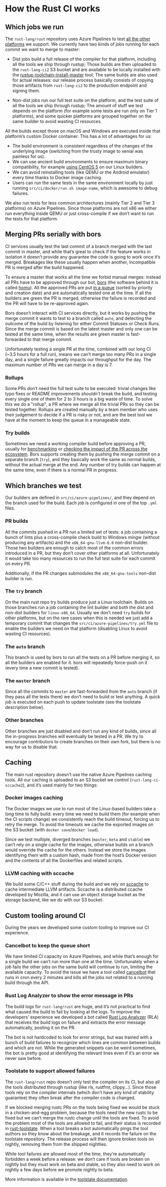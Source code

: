 # How the Rust CI works

## Which jobs we run

The `rust-lang/rust` repository uses Azure Pipelines to test [all the other
platforms][platforms] we support. We currently have two kinds of jobs running
for each commit we want to merge to master:

- Dist jobs build a full release of the compiler for that platform, including
  all the tools we ship through rustup; Those builds are then uploaded to the
  `rust-lang-ci2` S3 bucket and are available to be locally installed with the
  [rustup-toolchain-install-master] tool; The same builds are also used for
  actual releases: our release process basically consists of copying those
  artifacts from `rust-lang-ci2` to the production endpoint and signing them.

- Non-dist jobs run our full test suite on the platform, and the test suite of
  all the tools we ship through rustup; The amount of stuff we test depends on
  the platform (for example some tests are run only on Tier 1 platforms), and
  some quicker platforms are grouped together on the same builder to avoid
  wasting CI resources.

All the builds except those on macOS and Windows are executed inside that
platform’s custom Docker container. This has a lot of advantages for us:

- The build environment is consistent regardless of the changes of the
  underlying image (switching from the trusty image to xenial was painless for
  us).
- We can use ancient build environments to ensure maximum binary compatibility,
  for example [using CentOS 5][dist-x86_64-linux] on our Linux builders.
- We can avoid reinstalling tools (like QEMU or the Android emulator) every
  time thanks to Docker image caching.
- Users can run the same tests in the same environment locally by just running
  `src/ci/docker/run.sh image-name`, which is awesome to debug failures.

We also run tests for less common architectures (mainly Tier 2 and Tier 3
platforms) on Azure Pipelines. Since those platforms are not x86 we either run
everything inside QEMU or just cross-compile if we don’t want to run the tests
for that platform.

[platforms]: https://forge.rust-lang.org/release/platform-support.html
[rustup-toolchain-install-master]: https://github.com/kennytm/rustup-toolchain-install-master
[dist-x86_64-linux]: https://github.com/rust-lang/rust/blob/master/src/ci/docker/dist-x86_64-linux/Dockerfile

## Merging PRs serially with bors

CI services usually test the last commit of a branch merged with the last
commit in master, and while that’s great to check if the feature works in
isolation it doesn’t provide any guarantee the code is going to work once it’s
merged. Breakages like these usually happen when another, incompatible PR is
merged after the build happened.

To ensure a master that works all the time we forbid manual merges: instead all
PRs have to be approved through our bot, [bors] (the software behind it is
called [homu]). All the approved PRs are put [in a queue][homu-queue] (sorted
by priority and creation date) and are automatically tested one at the time. If
all the builders are green the PR is merged, otherwise the failure is recorded
and the PR will have to be re-approved again.

Bors doesn’t interact with CI services directly, but it works by pushing the
merge commit it wants to test to a branch called `auto`, and detecting the
outcome of the build by listening for either Commit Statuses or Check Runs.
Since the merge commit is based on the latest master and only one can be tested
at the same time, when the results are green master is fast-forwarded to that
merge commit.

Unfortunately testing a single PR at the time, combined with our long CI (~3.5
hours for a full run), means we can’t merge too many PRs in a single day, and a
single failure greatly impacts our throughput for the day. The maximum number
of PRs we can merge in a day is 7.

[bors]: https://github.com/bors
[homu]: https://github.com/rust-lang/homu
[homu-queue]: https://buildbot2.rust-lang.org/homu/queue/rust

### Rollups

Some PRs don’t need the full test suite to be executed: trivial changes like
typo fixes or README improvements *shouldn’t* break the build, and testing
every single one of them for 2 to 3 hours is a big waste of time. To solve this
we do a "rollup", a PR where we merge all the trivial PRs so they can be tested
together. Rollups are created manually by a team member who uses their
judgement to decide if a PR is risky or not, and are the best tool we have at
the moment to keep the queue in a manageable state.

### Try builds

Sometimes we need a working compiler build before approving a PR, usually for
[benchmarking][perf] or [checking the impact of the PR across the
ecosystem][crater]. Bors supports creating them by pushing the merge commit on
a separate branch (`try`), and they basically work the same as normal builds,
without the actual merge at the end. Any number of try builds can happen at the
same time, even if there is a normal PR in progress.

[perf]: https://perf.rust-lang.org
[crater]: https://github.com/rust-lang/crater

## Which branches we test

Our builders are defined in `src/ci/azure-pipelines/`, and they depend on the
branch used for the build. Each job is configured in one of the top `.yml`
files.

### PR builds

All the commits pushed in a PR run a limited set of tests: a job containing a
bunch of lints plus a cross-compile check build to Windows mingw (without
producing any artifacts) and the `x86_64-gnu-llvm-6.0` non-dist builder. Those
two builders are enough to catch most of the common errors introduced in a PR,
but they don’t cover other platforms at all. Unfortunately it would take too
many resources to run the full test suite for each commit on every PR.

Additionally, if the PR changes submodules the `x86_64-gnu-tools` non-dist
builder is run.

### The `try` branch

On the main rust repo try builds produce just a Linux toolchain. Builds on
those branches run a job containing the lint builder and both the dist and
non-dist builders for `linux-x86_64`. Usually we don’t need `try` builds for
other platforms, but on the rare cases when this is needed we just add a
temporary commit that changes the `src/ci/azure-pipelines/try.yml` file to
enable the builders we need on that platform (disabling Linux to avoid wasting
CI resources).

### The `auto` branch

This branch is used by bors to run all the tests on a PR before merging it, so
all the builders are enabled for it. bors will repeatedly force-push on it
(every time a new commit is tested).

### The `master` branch

Since all the commits to `master` are fast-forwarded from the `auto` branch (if
they pass all the tests there) we don’t need to build or test anything. A quick
job is executed on each push to update toolstate (see the toolstate description
below).

### Other branches

Other branches are just disabled and don’t run any kind of builds, since all
the in-progress branches will eventually be tested in a PR. We try to encourage
contributors to create branches on their own fork, but there is no way for us
to disable that.

## Caching

The main rust repository doesn’t use the native Azure Pipelines caching tools.
All our caching is uploaded to an S3 bucket we control
(`rust-lang-ci-sccache2`), and it’s used mainly for two things:

### Docker images caching

The Docker images we use to run most of the Linux-based builders take a *long*
time to fully build: every time we need to build them (for example when the CI
scripts change) we consistently reach the build timeout, forcing us to retry
the merge. To avoid the timeouts we cache the exported images on the S3 bucket
(with `docker save`/`docker load`).

Since we test multiple, diverged branches (`master`, `beta` and `stable`) we
can’t rely on a single cache for the images, otherwise builds on a branch would
override the cache for the others. Instead we store the images identifying them
with a custom hash, made from the host’s Docker version and the contents of all
the Dockerfiles and related scripts.

### LLVM caching with sccache

We build some C/C++ stuff during the build and we rely on [sccache] to cache
intermediate LLVM artifacts. Sccache is a distributed ccache developed by
Mozilla, and it can use an object storage bucket as the storage backend, like
we do with our S3 bucket.

[sccache]: https://github.com/mozilla/sccache

## Custom tooling around CI

During the years we developed some custom tooling to improve our CI experience.

### Cancelbot to keep the queue short

We have limited CI capacity on Azure Pipelines, and while that’s enough for a
single build we can’t run more than one at the time. Unfortunately when a job
fails the other jobs on the same build will continue to run, limiting the
available capacity. To avoid the issue we have a tool called [cancelbot] that
runs in cron every 2 minutes and kills all the jobs not related to a running
build through the API.

[cancelbot]: https://github.com/rust-lang/rust-central-station/tree/master/cancelbot

### Rust Log Analyzer to show the error message in PRs

The build logs for `rust-lang/rust` are huge, and it’s not practical to find
what caused the build to fail by looking at the logs. To improve the
developers’ experience we developed a bot called [Rust Log Analyzer][rla] (RLA)
that receives the build logs on failure and extracts the error message
automatically, posting it on the PR.

The bot is not hardcoded to look for error strings, but was trained with a
bunch of build failures to recognize which lines are common between builds and
which are not. While the generated snippets can be weird sometimes, the bot is
pretty good at identifying the relevant lines even if it’s an error we never
saw before.

[rla]: https://github.com/rust-lang/rust-log-analyzer

### Toolstate to support allowed failures

The `rust-lang/rust` repo doesn’t only test the compiler on its CI, but also
all the tools distributed through rustup (like rls, rustfmt, clippy…). Since
those tools rely on the compiler internals (which don’t have any kind of
stability guarantee) they often break after the compiler code is changed.

If we blocked merging rustc PRs on the tools being fixed we would be stuck in a
chicken-and-egg problem, because the tools need the new rustc to be fixed but
we can’t merge the rustc change until the tools are fixed. To avoid the problem
most of the tools are allowed to fail, and their status is recorded in
[rust-toolstate]. When a tool breaks a bot automatically pings the tool authors
so they know about the breakage, and it records the failure on the toolstate
repository. The release process will then ignore broken tools on nightly,
removing them from the shipped nightlies.

While tool failures are allowed most of the time, they’re automatically
forbidden a week before a release: we don’t care if tools are broken on nightly
but they must work on beta and stable, so they also need to work on nightly a
few days before we promote nightly to beta.

More information is available in the [toolstate documentation].

[rust-toolstate]: https://rust-lang-nursery.github.io/rust-toolstate
[toolstate documentation]: https://forge.rust-lang.org/infra/toolstate.html
